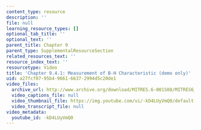 ```yaml
---
content_type: resource
description: ''
file: null
learning_resource_types: []
optional_tab_title: ''
optional_text: ''
parent_title: Chapter 9
parent_type: SupplementalResourceSection
related_resources_text: ''
resource_index_text: ''
resourcetype: Video
title: 'Chapter 9.4.1: Measurement of B-H Characteristic (demo only)'
uid: a27fcf07-95b4-9661-6637-2994d5c20de1
video_files:
  archive_url: http://www.archive.org/download/MITRES.6-001S08/MITRES6_001S08_9-4-1_demo_220k.mp4
  video_captions_file: null
  video_thumbnail_file: https://img.youtube.com/vi/-kD4LUyVmQ0/default.jpg
  video_transcript_file: null
video_metadata:
  youtube_id: -kD4LUyVmQ0
---
```


